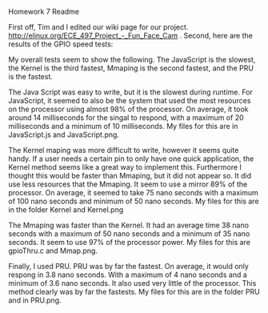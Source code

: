 Homework 7 Readme

First off, Tim and I edited our wiki page for our project. http://elinux.org/ECE_497_Project_-_Fun_Face_Cam
.
Second, here are the results of the GPIO speed tests:
  
   My overall tests seem to show the following. The JavaScript is the slowest, the Kernel is the third fastest, Mmaping is the second fastest, and the PRU is the fastest.
   
   The Java Script was easy to write, but it is the slowest during runtime. For JavaScript, it seemed to also be the system that used the most resources on the processor using almost 98% of the processor. On average, it took around 14 milliseconds for the singal to respond, with a maximum of 20 milliseconds and a minimum of 10 milliseconds. My files for this are in JavaScript.js and JavaScript.png.
   
   The Kernel maping was more difficult to write, however it seems quite handy. If a user needs a certain pin to only have one quick application, the Kernel method seems like a great way to implement this. Furthermore I thought this would be faster than Mmaping, but it did not appear so. It did use less resources that the Mmaping. It seem to use a mirror 89% of the processor. On average, it seemed to take 75 nano seconds with a maximum of 100 nano seconds and minimum of 50 nano seconds. My files for this are in the folder Kernel and Kernel.png

  The Mmaping was faster than the Kernel. It had an average time 38 nano seconds with a maximum of 50 nano seconds and a minimum of 35 nano seconds. It seem to use 97% of the processor power. My files for this are gpioThru.c and Mmap.png.
  
  Finally, I used PRU. PRU was by far the fastest. On average, it would only respong in 3.8 nano seconds. With a maximum of 4 nano seconds and a minimum of 3.6 nano seconds. It also used very little of the processor. This method clearly was by far the fastests. My files for this are in the folder PRU and in PRU.png.
  
